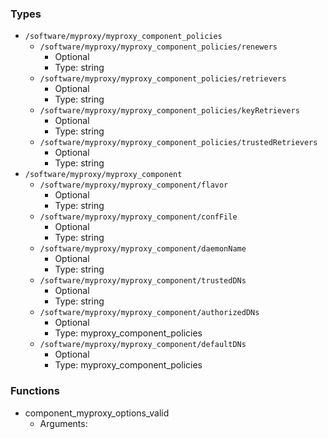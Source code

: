 
### Types

 - `/software/myproxy/myproxy_component_policies`
    - `/software/myproxy/myproxy_component_policies/renewers`
        - Optional
        - Type: string
    - `/software/myproxy/myproxy_component_policies/retrievers`
        - Optional
        - Type: string
    - `/software/myproxy/myproxy_component_policies/keyRetrievers`
        - Optional
        - Type: string
    - `/software/myproxy/myproxy_component_policies/trustedRetrievers`
        - Optional
        - Type: string
 - `/software/myproxy/myproxy_component`
    - `/software/myproxy/myproxy_component/flavor`
        - Optional
        - Type: string
    - `/software/myproxy/myproxy_component/confFile`
        - Optional
        - Type: string
    - `/software/myproxy/myproxy_component/daemonName`
        - Optional
        - Type: string
    - `/software/myproxy/myproxy_component/trustedDNs`
        - Optional
        - Type: string
    - `/software/myproxy/myproxy_component/authorizedDNs`
        - Optional
        - Type: myproxy_component_policies
    - `/software/myproxy/myproxy_component/defaultDNs`
        - Optional
        - Type: myproxy_component_policies

### Functions

 - component_myproxy_options_valid
    - Arguments:
